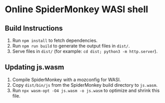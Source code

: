 Online SpiderMonkey WASI shell
==============================

Build Instructions
------------------
1) Run `npm install` to fetch dependencies.
2) Run `npm run build` to generate the output files in `dist/`.
3) Serve files in `dist/` (for example: `cd dist; python3 -m http.server`).

Updating js.wasm
----------------
1) Compile SpiderMonkey with a mozconfig for WASI.
2) Copy `dist/bin/js` from the SpiderMonkey build directory to `js.wasm`.
3) Run `npx wasm-opt -O4 js.wasm -o js.wasm` to optimize and shrink this file.
